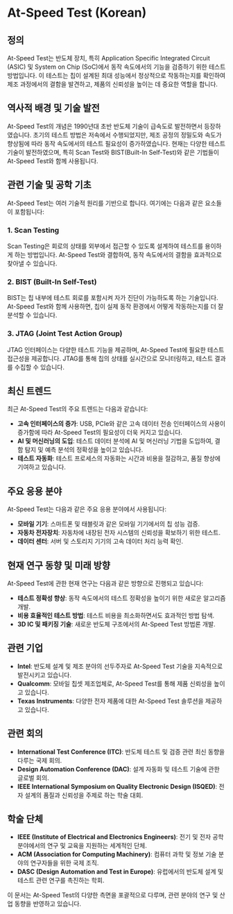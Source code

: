 # At-Speed Test (Korean)

## 정의
At-Speed Test는 반도체 장치, 특히 Application Specific Integrated Circuit (ASIC) 및 System on Chip (SoC)에서 동작 속도에서의 기능을 검증하기 위한 테스트 방법입니다. 이 테스트는 칩이 설계된 최대 성능에서 정상적으로 작동하는지를 확인하여 제조 과정에서의 결함을 발견하고, 제품의 신뢰성을 높이는 데 중요한 역할을 합니다.

## 역사적 배경 및 기술 발전
At-Speed Test의 개념은 1990년대 초반 반도체 기술이 급속도로 발전하면서 등장하였습니다. 초기의 테스트 방법은 저속에서 수행되었지만, 제조 공정의 정밀도와 속도가 향상됨에 따라 동작 속도에서의 테스트 필요성이 증가하였습니다. 현재는 다양한 테스트 기술이 발전하였으며, 특히 Scan Test와 BIST(Built-In Self-Test)와 같은 기법들이 At-Speed Test와 함께 사용됩니다.

## 관련 기술 및 공학 기초
At-Speed Test는 여러 기술적 원리를 기반으로 합니다. 여기에는 다음과 같은 요소들이 포함됩니다:

### 1. Scan Testing
Scan Testing은 회로의 상태를 외부에서 접근할 수 있도록 설계하여 테스트를 용이하게 하는 방법입니다. At-Speed Test와 결합하여, 동작 속도에서의 결함을 효과적으로 찾아낼 수 있습니다.

### 2. BIST (Built-In Self-Test)
BIST는 칩 내부에 테스트 회로를 포함시켜 자가 진단이 가능하도록 하는 기술입니다. At-Speed Test와 함께 사용하면, 칩이 실제 동작 환경에서 어떻게 작동하는지를 더 잘 분석할 수 있습니다.

### 3. JTAG (Joint Test Action Group)
JTAG 인터페이스는 다양한 테스트 기능을 제공하며, At-Speed Test에 필요한 테스트 접근성을 제공합니다. JTAG를 통해 칩의 상태를 실시간으로 모니터링하고, 테스트 결과를 수집할 수 있습니다.

## 최신 트렌드
최근 At-Speed Test의 주요 트렌드는 다음과 같습니다:

- **고속 인터페이스의 증가**: USB, PCIe와 같은 고속 데이터 전송 인터페이스의 사용이 증가함에 따라 At-Speed Test의 필요성이 더욱 커지고 있습니다.
- **AI 및 머신러닝의 도입**: 테스트 데이터 분석에 AI 및 머신러닝 기법을 도입하여, 결함 탐지 및 예측 분석의 정확성을 높이고 있습니다.
- **테스트 자동화**: 테스트 프로세스의 자동화는 시간과 비용을 절감하고, 품질 향상에 기여하고 있습니다.

## 주요 응용 분야
At-Speed Test는 다음과 같은 주요 응용 분야에서 사용됩니다:

- **모바일 기기**: 스마트폰 및 태블릿과 같은 모바일 기기에서의 칩 성능 검증.
- **자동차 전자장치**: 자동차에 내장된 전자 시스템의 신뢰성을 확보하기 위한 테스트.
- **데이터 센터**: 서버 및 스토리지 기기의 고속 데이터 처리 능력 확인.

## 현재 연구 동향 및 미래 방향
At-Speed Test에 관한 현재 연구는 다음과 같은 방향으로 진행되고 있습니다:

- **테스트 정확성 향상**: 동작 속도에서의 테스트 정확성을 높이기 위한 새로운 알고리즘 개발.
- **비용 효율적인 테스트 방법**: 테스트 비용을 최소화하면서도 효과적인 방법 탐색.
- **3D IC 및 패키징 기술**: 새로운 반도체 구조에서의 At-Speed Test 방법론 개발.

## 관련 기업
- **Intel**: 반도체 설계 및 제조 분야의 선두주자로 At-Speed Test 기술을 지속적으로 발전시키고 있습니다.
- **Qualcomm**: 모바일 칩셋 제조업체로, At-Speed Test를 통해 제품 신뢰성을 높이고 있습니다.
- **Texas Instruments**: 다양한 전자 제품에 대한 At-Speed Test 솔루션을 제공하고 있습니다.

## 관련 회의
- **International Test Conference (ITC)**: 반도체 테스트 및 검증 관련 최신 동향을 다루는 국제 회의.
- **Design Automation Conference (DAC)**: 설계 자동화 및 테스트 기술에 관한 글로벌 회의.
- **IEEE International Symposium on Quality Electronic Design (ISQED)**: 전자 설계의 품질과 신뢰성을 주제로 하는 학술 대회.

## 학술 단체
- **IEEE (Institute of Electrical and Electronics Engineers)**: 전기 및 전자 공학 분야에서의 연구 및 교육을 지원하는 세계적인 단체.
- **ACM (Association for Computing Machinery)**: 컴퓨터 과학 및 정보 기술 분야의 연구자들을 위한 국제 조직.
- **DASC (Design Automation and Test in Europe)**: 유럽에서의 반도체 설계 및 테스트 관련 연구를 촉진하는 학회. 

이 문서는 At-Speed Test의 다양한 측면을 포괄적으로 다루며, 관련 분야의 연구 및 산업 동향을 반영하고 있습니다.